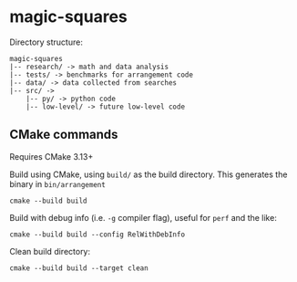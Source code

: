 # magic-squares

Directory structure:
```
magic-squares
|-- research/ -> math and data analysis
|-- tests/ -> benchmarks for arrangement code
|-- data/ -> data collected from searches
|-- src/ -> 
    |-- py/ -> python code
    |-- low-level/ -> future low-level code
```

## CMake commands

Requires CMake 3.13+

Build using CMake, using `build/` as the build directory.
This generates the binary in `bin/arrangement`
```
cmake --build build
```

Build with debug info (i.e. `-g` compiler flag), useful for `perf` and the like:
```
cmake --build build --config RelWithDebInfo
```

Clean build directory:
```
cmake --build build --target clean
```